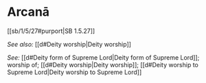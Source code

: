 # Arcanā

[[sb/1/5/27#purport|SB 1.5.27]]


*See also:* [[d#Deity worship|Deity worship]]

*See:* [[d#Deity form of Supreme Lord|Deity form of Supreme Lord]]; worship of; [[d#Deity worship|Deity worship]]; [[d#Deity worship to Supreme Lord|Deity worship to Supreme Lord]]
